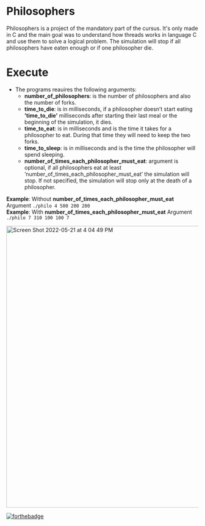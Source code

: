 # Philosophers

Philosophers is a project of the mandatory part of the cursus. It's only made in C and the main goal was to understand how threads works in language C and use them to solve a logical problem. The simulation will stop if all philosophers have eaten enough or if one philosopher die.

# Execute
- The programs reauires the following arguments:
  - **number_of_philosophers**: is the number of philosophers and also the number of forks.
  - **time_to_die**: is in milliseconds, if a philosopher doesn’t start eating **’time_to_die’** milliseconds after starting their last meal or the beginning of the simulation, it dies.
  - **time_to_eat**: is in milliseconds and is the time it takes for a philosopher to eat. During that time they will need to keep the two forks.
  - **time_to_sleep**: is in milliseconds and is the time the philosopher will spend sleeping.
  - **number_of_times_each_philosopher_must_eat**: argument is optional, if all philosophers eat at least ’number_of_times_each_philosopher_must_eat’ the
simulation will stop. If not specified, the simulation will stop only at the death of a philosopher.

**Example**: Without **number_of_times_each_philosopher_must_eat** Argument `./philo 4 500 200 200`</br>
**Example**: With **number_of_times_each_philosopher_must_eat** Argument `./philo 7 310 100 100 7`

<img width="736" alt="Screen Shot 2022-05-21 at 4 04 49 PM" src="https://user-images.githubusercontent.com/105823790/169655331-c9215260-1096-4af9-ba3d-0705566e3aa9.png">



[![forthebadge](https://forthebadge.com/images/badges/made-with-c.svg)](https://forthebadge.com)
